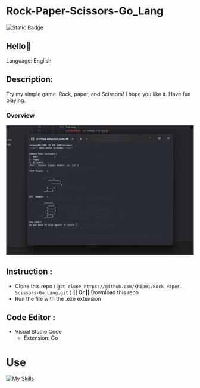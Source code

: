 # Rock-Paper-Scissors-Go_Lang
<img alt="Static Badge" src="https://img.shields.io/badge/Type-Game%2FPermainan-violet">

## Hello👋

Language: English

## Description:
  Try my simple game. Rock, paper, and Scissors! I hope you like it. Have fun playing.

### Overview
![Application Feature!](README_Images/RockPaperScissors_Go.png)

## Instruction : 
- Clone this repo ( ```git clone https://github.com/Khip01/Rock-Paper-Scissors-Go_Lang.git``` )  **|| Or ||** Download this repo
- Run the file with the .exe extension

## Code Editor :
- Visual Studio Code
  - Extension: Go
 
# Use
[![My Skills](https://skillicons.dev/icons?i=go,vscode)](https://github.com/Khip01)
